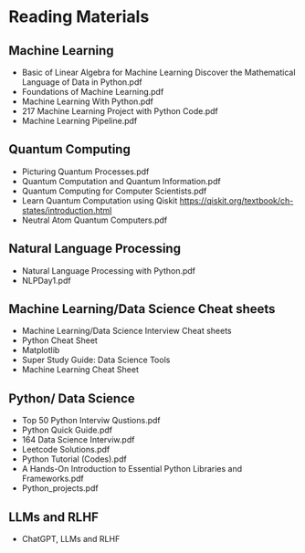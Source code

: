 # Reading Materials

## Machine Learning

- Basic of Linear Algebra for Machine Learning Discover the Mathematical Language of Data in Python.pdf
- Foundations of Machine Learning.pdf
- Machine Learning With Python.pdf
- 217 Machine Learning Project with Python Code.pdf
- Machine Learning Pipeline.pdf

## Quantum Computing

- Picturing Quantum Processes.pdf
- Quantum Computation and Quantum Information.pdf
- Quantum Computing for Computer Scientists.pdf
- Learn Quantum Computation using Qiskit https://qiskit.org/textbook/ch-states/introduction.html 
- Neutral Atom Quantum Computers.pdf

## Natural Language Processing

- Natural Language Processing with Python.pdf
- NLPDay1.pdf

## Machine Learning/Data Science Cheat sheets

- Machine Learning/Data Science Interview Cheat sheets
- Python Cheat Sheet
- Matplotlib
- Super Study Guide: Data Science Tools
- Machine Learning Cheat Sheet

## Python/ Data Science

- Top 50 Python Interviw Qustions.pdf
- Python Quick Guide.pdf
- 164 Data Science Interviw.pdf
- Leetcode Solutions.pdf
- Python Tutorial (Codes).pdf
- A Hands-On Introduction to Essential Python Libraries and Frameworks.pdf
- Python_projects.pdf


## LLMs and RLHF

- ChatGPT, LLMs and RLHF
